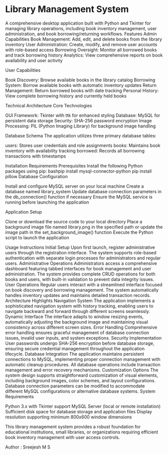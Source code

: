 # Library Management System
A comprehensive desktop application built with Python and Tkinter for managing library operations, including book inventory management, user administration, and book borrowing/returning workflows.
Features
Admin Capabilities
Book Management: Add, edit, and delete books from the library inventory
User Administration: Create, modify, and remove user accounts with role-based access
Borrowing Oversight: Monitor all borrowed books and track borrowing history
Analytics: View comprehensive reports on book availability and user activity

User Capabilities

Book Discovery: Browse available books in the library catalog
Borrowing System: Borrow available books with automatic inventory updates
Return Management: Return borrowed books with date tracking
Personal History: View complete borrowing history and currently held books

Technical Architecture
Core Technologies

GUI Framework: Tkinter with ttk for enhanced styling
Database: MySQL for persistent data storage
Security: SHA-256 password encryption
Image Processing: PIL (Python Imaging Library) for background image handling

Database Schema
The application utilizes three primary database tables:

users: Stores user credentials and role assignments
books: Maintains book inventory with availability tracking
borrowed: Records all borrowing transactions with timestamps

Installation Requirements
Prerequisites
Install the following Python packages using pip:
bashpip install mysql-connector-python
pip install pillow
Database Configuration

Install and configure MySQL server on your local machine
Create a database named library_system
Update database connection parameters in the db_connection() function if necessary
Ensure the MySQL service is running before launching the application

Application Setup

Clone or download the source code to your local directory
Place a background image file named library.png in the specified path or update the image path in the set_background_image() function
Execute the Python script to launch the application

Usage Instructions
Initial Setup
Upon first launch, register administrative users through the registration interface. The system supports role-based authentication with separate login processes for administrators and regular users.
Administrative Operations
Administrators access a comprehensive dashboard featuring tabbed interfaces for book management and user administration. The system provides complete CRUD operations for both books and users, with built-in validation to prevent data integrity issues.
User Operations
Regular users interact with a streamlined interface focused on book discovery and borrowing management. The system automatically handles inventory updates and maintains detailed transaction records.
Architecture Highlights
Navigation System
The application implements a sophisticated navigation system with history tracking, enabling users to navigate backward and forward through different screens seamlessly.
Dynamic Interface
The interface adapts to window resizing events, automatically adjusting the background image and maintaining visual consistency across different screen sizes.
Error Handling
Comprehensive error handling ensures graceful management of database connection issues, invalid user inputs, and system exceptions.
Security Implementation
User passwords undergo SHA-256 encryption before database storage, ensuring secure credential management throughout the application lifecycle.
Database Integration
The application maintains persistent connections to MySQL, implementing proper connection management with automatic cleanup procedures. All database operations include transaction management and error recovery mechanisms.
Customization Options
The system design supports straightforward customization of visual elements, including background images, color schemes, and layout configurations. Database connection parameters can be modified to accommodate different MySQL configurations or alternative database systems.
System Requirements

Python 3.x with Tkinter support
MySQL Server (local or remote installation)
Sufficient disk space for database storage and application files
Display resolution supporting minimum 800x600 window dimensions

This library management system provides a robust foundation for educational institutions, small libraries, or organizations requiring efficient book inventory management with user access controls.

Author : Sreejesh M S
